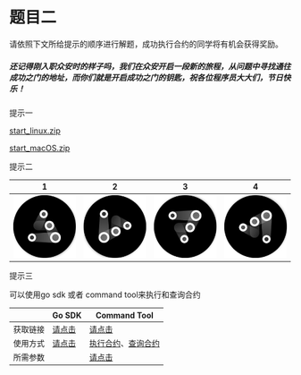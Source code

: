 # 题目二

请依照下文所给提示的顺序进行解题，成功执行合约的同学将有机会获得奖励。

##### 还记得刚入职众安时的样子吗，我们在众安开启一段新的旅程，从问题中寻找通往成功之门的地址，而你们就是开启成功之门的钥匙，祝各位程序员大大们，节日快乐！

提示一

[start_linux.zip](bin/start_linux.zip)

[start_macOS.zip](bin/start_macOS.zip)

提示二

|        1        |        2        |        3        |        4        |
| :-------------: | :-------------: | :-------------: | :-------------: |
| ![1](pic/1.jpg) | ![2](pic/2.jpg) | ![3](pic/3.jpg) | ![4](pic/4.jpg) |

提示三

可以使用go sdk 或者 command tool来执行和查询合约

|          | Go SDK                                                       | Command Tool                                                 |
| -------- | ------------------------------------------------------------ | ------------------------------------------------------------ |
| 获取链接 | [请点击](https://github.com/dappledger/ann-go-sdk)           | [请点击](https://github.com/dappledger/AnnChain/releases/tag/v1.4.0) |
| 使用方式 | [请点击](https://github.com/dappledger/ann-go-sdk/blob/master/example/za_test.go) | [执行合约](https://github.com/dappledger/AnnChain/blob/master/docs/cmd.md#execute-contract)、[查询合约](https://github.com/dappledger/AnnChain/blob/master/docs/cmd.md#read-contract) |
| 所需参数 |                                                              | [请点击](doc/tool.md)                                        |

